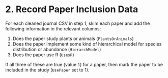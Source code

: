 # 2. Record Paper Inclusion Data

For each cleaned journal CSV in step 1, skim each paper and add the following information in the relevant columns:

1. Does the paper study plants or animals (`PlantsOrAnimals`)
2. Does the paper implement some kind of hierarchical model for species distribution or abundance (`HierarchModel`)
3. Does the paper use R (`UsesR`)

If all three of these are true (value `1`) for a paper, then mark the paper to be included in the study (`UsePaper` set to 1).
